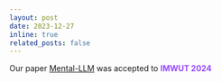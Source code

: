```yaml
---
layout: post
date: 2023-12-27 
inline: true
related_posts: false
---
```


Our paper [Mental-LLM](https://arxiv.org/abs/2307.14385) was accepted to **<span style="color:#9747FF">IMWUT 2024</span>**

